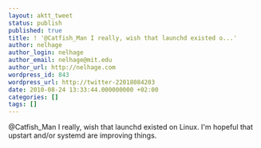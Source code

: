```yaml
---
layout: aktt_tweet
status: publish
published: true
title: ! '@Catfish_Man I really, wish that launchd existed o...'
author: nelhage
author_login: nelhage
author_email: nelhage@mit.edu
author_url: http://nelhage.com
wordpress_id: 843
wordpress_url: http://twitter-22018084203
date: 2010-08-24 13:33:44.000000000 +02:00
categories: []
tags: []
---
```

@Catfish_Man I really, wish that launchd existed on Linux. I'm hopeful that upstart and&#47;or systemd are improving things.
